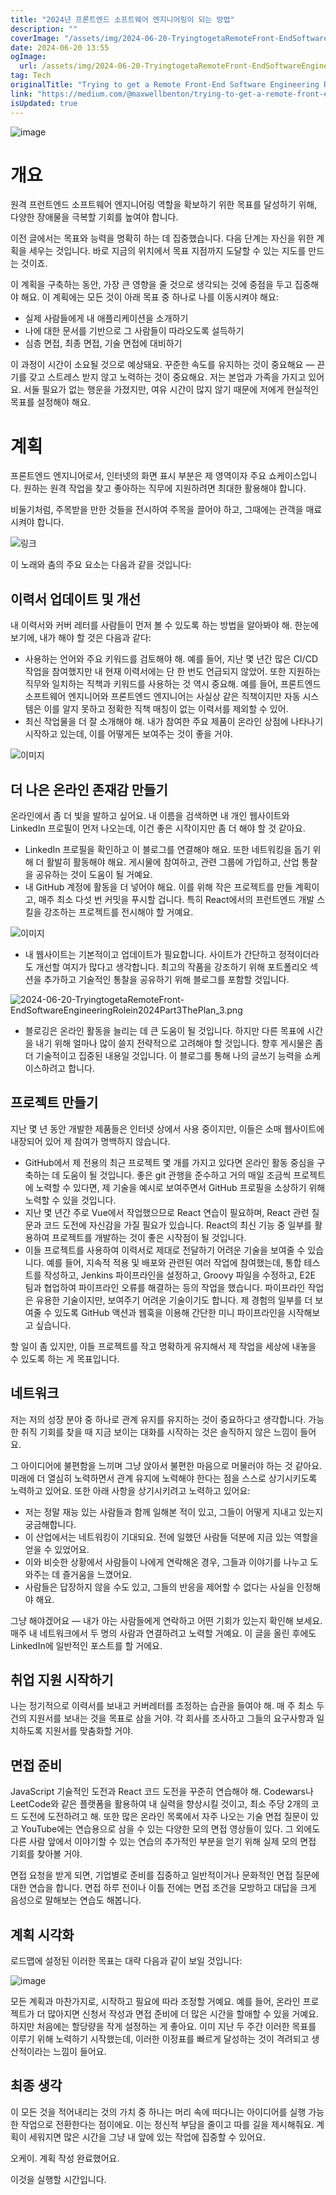 ```yaml
---
title: "2024년 프론트엔드 소프트웨어 엔지니어링이 되는 방법"
description: ""
coverImage: "/assets/img/2024-06-20-TryingtogetaRemoteFront-EndSoftwareEngineeringRolein2024Part3ThePlan_0.png"
date: 2024-06-20 13:55
ogImage: 
  url: /assets/img/2024-06-20-TryingtogetaRemoteFront-EndSoftwareEngineeringRolein2024Part3ThePlan_0.png
tag: Tech
originalTitle: "Trying to get a Remote Front-End Software Engineering Role in 2024 — Part 3: The Plan"
link: "https://medium.com/@maxwellbenton/trying-to-get-a-remote-front-end-software-engineering-role-in-2024-part-3-the-plan-2700d24b4fb5"
isUpdated: true
---
```






![image](/assets/img/2024-06-20-TryingtogetaRemoteFront-EndSoftwareEngineeringRolein2024Part3ThePlan_0.png)

# 개요

원격 프런트엔드 소프트웨어 엔지니어링 역할을 확보하기 위한 목표를 달성하기 위해, 다양한 장애물을 극복할 기회를 높여야 합니다.

이전 글에서는 목표와 능력을 명확히 하는 데 집중했습니다. 다음 단계는 자신을 위한 계획을 세우는 것입니다. 바로 지금의 위치에서 목표 지점까지 도달할 수 있는 지도를 만드는 것이죠.

<div class="content-ad"></div>

이 계획을 구축하는 동안, 가장 큰 영향을 줄 것으로 생각되는 것에 중점을 두고 집중해야 해요. 이 계획에는 모든 것이 아래 목표 중 하나로 나를 이동시켜야 해요:

- 실제 사람들에게 내 애플리케이션을 소개하기
- 나에 대한 문서를 기반으로 그 사람들이 따라오도록 설득하기
- 심층 면접, 최종 면접, 기술 면접에 대비하기

이 과정이 시간이 소요될 것으로 예상돼요. 꾸준한 속도를 유지하는 것이 중요해요 — 끈기를 갖고 스트레스 받지 않고 노력하는 것이 중요해요. 저는 본업과 가족을 가지고 있어요. 서둘 필요가 없는 행운을 가졌지만, 여유 시간이 많지 않기 때문에 저에게 현실적인 목표를 설정해야 해요.

# 계획

<div class="content-ad"></div>

프론트엔드 엔지니어로서, 인터넷의 화면 표시 부분은 제 영역이자 주요 쇼케이스입니다. 원하는 원격 작업을 찾고 좋아하는 직무에 지원하려면 최대한 활용해야 합니다.

비둘기처럼, 주목받을 만한 것들을 전시하여 주목을 끌어야 하고, 그때에는 관객을 매료시켜야 합니다.

![링크](https://miro.medium.com/v2/resize:fit:1040/1*Nxcu5asoRbsMSG1hWPzKcA.gif)

이 노래와 춤의 주요 요소는 다음과 같을 것입니다:

<div class="content-ad"></div>

## 이력서 업데이트 및 개선

내 이력서와 커버 레터를 사람들이 먼저 볼 수 있도록 하는 방법을 알아봐야 해. 한눈에 보기에, 내가 해야 할 것은 다음과 같다:

- 사용하는 언어와 주요 키워드를 검토해야 해. 예를 들어, 지난 몇 년간 많은 CI/CD 작업을 참여했지만 내 현재 이력서에는 단 한 번도 언급되지 않았어. 또한 지원하는 직무와 일치하는 직책과 키워드를 사용하는 것 역시 중요해. 예를 들어, 프론트엔드 소프트웨어 엔지니어와 프론트엔드 엔지니어는 사실상 같은 직책이지만 자동 시스템은 이를 알지 못하고 정확한 직책 매칭이 없는 이력서를 제외할 수 있어.
- 최신 작업물을 더 잘 소개해야 해. 내가 참여한 주요 제품이 온라인 상점에 나타나기 시작하고 있는데, 이를 어떻게든 보여주는 것이 좋을 거야.

![이미지](/assets/img/2024-06-20-TryingtogetaRemoteFront-EndSoftwareEngineeringRolein2024Part3ThePlan_1.png)

<div class="content-ad"></div>

## 더 나은 온라인 존재감 만들기

온라인에서 좀 더 빛을 발하고 싶어요. 내 이름을 검색하면 내 개인 웹사이트와 LinkedIn 프로필이 먼저 나오는데, 이건 좋은 시작이지만 좀 더 해야 할 것 같아요.

- LinkedIn 프로필을 확인하고 이 블로그를 연결해야 해요. 또한 네트워킹을 돕기 위해 더 활발히 활동해야 해요. 게시물에 참여하고, 관련 그룹에 가입하고, 산업 통찰을 공유하는 것이 도움이 될 거예요.
- 내 GitHub 계정에 활동을 더 넣어야 해요. 이를 위해 작은 프로젝트를 만들 계획이고, 매주 최소 다섯 번 커밋을 푸시할 겁니다. 특히 React에서의 프런트엔드 개발 스킬을 강조하는 프로젝트를 전시해야 할 거예요.

![이미지](/assets/img/2024-06-20-TryingtogetaRemoteFront-EndSoftwareEngineeringRolein2024Part3ThePlan_2.png)

<div class="content-ad"></div>

- 내 웹사이트는 기본적이고 업데이트가 필요합니다. 사이트가 간단하고 정적이더라도 개선할 여지가 많다고 생각합니다. 최고의 작품을 강조하기 위해 포트폴리오 섹션을 추가하고 기술적인 통찰을 공유하기 위해 블로그를 포함할 것입니다.

![2024-06-20-TryingtogetaRemoteFront-EndSoftwareEngineeringRolein2024Part3ThePlan_3.png](/assets/img/2024-06-20-TryingtogetaRemoteFront-EndSoftwareEngineeringRolein2024Part3ThePlan_3.png)

- 블로깅은 온라인 활동을 늘리는 데 큰 도움이 될 것입니다. 하지만 다른 목표에 시간을 내기 위해 얼마나 많이 쓸지 전략적으로 고려해야 할 것입니다. 향후 게시물은 좀 더 기술적이고 집중된 내용일 것입니다. 이 블로그를 통해 나의 글쓰기 능력을 쇼케이스하려고 합니다.

## 프로젝트 만들기

<div class="content-ad"></div>

지난 몇 년 동안 개발한 제품들은 인터넷 상에서 사용 중이지만, 이들은 소매 웹사이트에 내장되어 있어 제 참여가 명백하지 않습니다.

- GitHub에서 제 전용의 최근 프로젝트 몇 개를 가지고 있다면 온라인 활동 중심을 구축하는 데 도움이 될 것입니다. 좋은 git 관행을 준수하고 거의 매일 조금씩 프로젝트에 노력할 수 있다면, 제 기술을 예시로 보여주면서 GitHub 프로필을 소상하기 위해 노력할 수 있을 것입니다.
- 지난 몇 년간 주로 Vue에서 작업했으므로 React 연습이 필요하며, React 관련 질문과 코드 도전에 자신감을 가질 필요가 있습니다. React의 최신 기능 중 일부를 활용하여 프로젝트를 개발하는 것이 좋은 시작점이 될 것입니다.
- 이들 프로젝트를 사용하여 이력서로 제대로 전달하기 어려운 기술을 보여줄 수 있습니다. 예를 들어, 지속적 적용 및 배포와 관련된 여러 작업에 참여했는데, 통합 테스트를 작성하고, Jenkins 파이프라인을 설정하고, Groovy 파일을 수정하고, E2E 팀과 협업하여 파이프라인 오류를 해결하는 등의 작업을 했습니다. 파이프라인 작업은 유용한 기술이지만, 보여주기 어려운 기술이기도 합니다. 제 경험의 일부를 더 보여줄 수 있도록 GitHub 액션과 웹훅을 이용해 간단한 미니 파이프라인을 시작해보고 싶습니다.

할 일이 좀 있지만, 이들 프로젝트를 작고 명확하게 유지해서 제 작업을 세상에 내놓을 수 있도록 하는 게 목표입니다.

## 네트워크

<div class="content-ad"></div>

저는 저의 성장 분야 중 하나로 관계 유지를 유지하는 것이 중요하다고 생각합니다. 가능한 취직 기회를 찾을 때 지금 보이는 대화를 시작하는 것은 솔직하지 않은 느낌이 들어요.

그 아이디어에 불편함을 느끼며 그냥 앉아서 불편한 마음으로 머물러야 하는 것 같아요. 미래에 더 열심히 노력하면서 관계 유지에 노력해야 한다는 점을 스스로 상기시키도록 노력하고 있어요. 또한 아래 사항을 상기시키려고 노력하고 있어요:

- 저는 정말 재능 있는 사람들과 함께 일해본 적이 있고, 그들이 어떻게 지내고 있는지 궁금해합니다.
- 이 산업에서는 네트워킹이 기대되요. 전에 일했던 사람들 덕분에 지금 있는 역할을 얻을 수 있었어요.
- 이와 비슷한 상황에서 사람들이 나에게 연락해온 경우, 그들과 이야기를 나누고 도와주는 데 즐거움을 느꼈어요.
- 사람들은 답장하지 않을 수도 있고, 그들의 반응을 제어할 수 없다는 사실을 인정해야 해요.

그냥 해야겠어요 — 내가 아는 사람들에게 연락하고 어떤 기회가 있는지 확인해 보세요. 매주 내 네트워크에서 두 명의 사람과 연결하려고 노력할 거예요. 이 글을 올린 후에도 LinkedIn에 일반적인 포스트를 할 거에요.

<div class="content-ad"></div>

## 취업 지원 시작하기

나는 정기적으로 이력서를 보내고 커버레터를 조정하는 습관을 들여야 해. 매 주 최소 두 건의 지원서를 보내는 것을 목표로 삼을 거야. 각 회사를 조사하고 그들의 요구사항과 일치하도록 지원서를 맞춤화할 거야.

## 면접 준비

JavaScript 기술적인 도전과 React 코드 도전을 꾸준히 연습해야 해. Codewars나 LeetCode와 같은 플랫폼을 활용하여 내 실력을 향상시킬 것이고, 최소 주당 2개의 코드 도전에 도전하려고 해. 또한 많은 온라인 목록에서 자주 나오는 기술 면접 질문이 있고 YouTube에는 연습용으로 삼을 수 있는 다양한 모의 면접 영상들이 있다. 그 외에도 다른 사람 앞에서 이야기할 수 있는 연습의 추가적인 부분을 얻기 위해 실제 모의 면접 기회를 찾아볼 거야.

<div class="content-ad"></div>

면접 요청을 받게 되면, 기업별로 준비를 집중하고 일반적이거나 문화적인 면접 질문에 대한 연습을 합니다. 면접 하루 전이나 이틀 전에는 면접 조건을 모방하고 대답을 크게 음성으로 말해보는 연습도 해봅니다.

## 계획 시각화

로드맵에 설정된 이러한 목표는 대략 다음과 같이 보일 것입니다:

![image](/assets/img/2024-06-20-TryingtogetaRemoteFront-EndSoftwareEngineeringRolein2024Part3ThePlan_4.png)

<div class="content-ad"></div>

모든 계획과 마찬가지로, 시작하고 필요에 따라 조정할 거예요. 예를 들어, 온라인 프로젝트가 더 많아지면 신청서 작성과 면접 준비에 더 많은 시간을 할애할 수 있을 거예요. 하지만 처음에는 할당량을 작게 설정하는 게 좋아요. 이미 지난 두 주간 이러한 목표를 이루기 위해 노력하기 시작했는데, 이러한 이정표를 빠르게 달성하는 것이 격려되고 생산적이라는 느낌이 들어요.

## 최종 생각

이 모든 것을 적어내리는 것의 가치 중 하나는 머리 속에 떠다니는 아이디어를 실행 가능한 작업으로 전환한다는 점이에요. 이는 정신적 부담을 줄이고 따를 길을 제시해줘요. 계획이 세워지면 많은 시간을 그냥 내 앞에 있는 작업에 집중할 수 있어요.

오케이. 계획 작성 완료했어요.

<div class="content-ad"></div>

이것을 실행할 시간입니다.